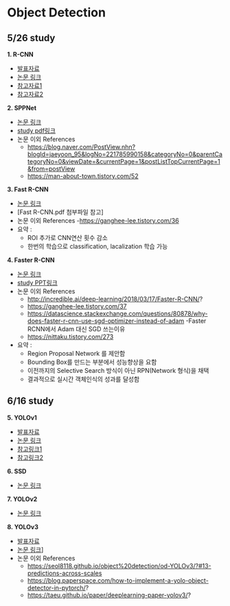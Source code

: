 # Object Detection

## 5/26 study

**1. R-CNN**
- [발표자료](https://drive.google.com/file/d/1A-BRY4Rw3fWX5nZxtQXz0Pzi11Tj4TIG/view?usp=sharing)
- [논문 링크](https://arxiv.org/abs/1311.2524)
- [참고자료1](https://jaehyeongan.github.io/2019/10/10/R-CNN/)
- [참고자료2](https://ganghee-lee.tistory.com/35)

**2. SPPNet**
- [논문 링크](https://arxiv.org/abs/1406.4729)
- [study pdf링크](https://drive.google.com/file/d/1SDbFpJMEJeqFp5KFroLMUAqtVsBLzOaL/view?usp=sharing)
- 논문 이외 References
   - https://blog.naver.com/PostView.nhn?blogId=jaeyoon_95&logNo=221785990158&categoryNo=0&parentCategoryNo=0&viewDate=&currentPage=1&postListTopCurrentPage=1&from=postView
   - https://man-about-town.tistory.com/52

**3. Fast R-CNN**
- [논문 링크](https://arxiv.org/abs/1506.01497) 
- [Fast R-CNN.pdf 첨부파일 참고]
- 논문 이외 References
   -https://ganghee-lee.tistory.com/36
- 요약 : 
   - ROI 추가로 CNN연산 횟수 감소
   - 한번의 학습으로 classification, lacalization 학습 가능
   
**4. Faster R-CNN**
- [논문 링크](https://arxiv.org/abs/1506.01497)
- [study PPT링크](https://docs.google.com/presentation/d/13PpVQUB_BIWYVsJKqW-ZgRYIEsQdBoZ_Ggm1263yXsM/edit?usp=sharing)
- 논문 이외 References
   - http://incredible.ai/deep-learning/2018/03/17/Faster-R-CNN/?
   - https://ganghee-lee.tistory.com/37
   - https://datascience.stackexchange.com/questions/80878/why-does-faster-r-cnn-use-sgd-optimizer-instead-of-adam	-Faster RCNN에서 Adam 대신 SGD 쓰는이유
   - https://nittaku.tistory.com/273
- 요약 : 
   - Region Proposal Network 를 제안함
   - Bounding Box를 만드는 부분에서 성능향상을 요함
   - 이전까지의 Selective Search 방식이 아닌 RPN(Network 형식)을 채택
   - 결과적으로 실시간 객체인식의 성과를 달성함

## 6/16 study

**5. YOLOv1**
- [발표자료](https://drive.google.com/file/d/12QplEJiigX8BRuW-j-MEmcAKQpgGiETe/view?usp=sharing)
- [논문 링크](https://arxiv.org/abs/1506.02640)
- [참고링크1](https://bkshin.tistory.com/entry/%EB%85%BC%EB%AC%B8-%EB%A6%AC%EB%B7%B0-YOLOYou-Only-Look-Once)
- [참고링크2](https://velog.io/@dkdk6638/YOLOv1-You-Only-Look-Once-Unified-Real-Time-Object-Detection)

**6. SSD**
- [논문 링크](https://arxiv.org/abs/1512.02325)

**7. YOLOv2**
- [논문 링크](https://arxiv.org/abs/1612.08242)

**8. YOLOv3**
- [발표자료](https://docs.google.com/presentation/d/13N7ulvEsJsiEWGnm2skPtbF4Zdq0vu18JQPhSOoy6Tg/edit?usp=sharing)
- [논문 링크](https://arxiv.org/abs/1804.02767)]
- 논문 이외 References
   - https://seol8118.github.io/object%20detection/od-YOLOv3/?#13-predictions-across-scales
   - https://blog.paperspace.com/how-to-implement-a-yolo-object-detector-in-pytorch/?
   - https://taeu.github.io/paper/deeplearning-paper-yolov3/?
